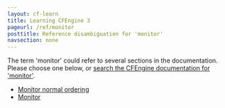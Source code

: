 ```yaml
---
layout: cf-learn
title: Learning CFEngine 3
pageurl: /ref/monitor
posttitle: Reference disambiguation for 'monitor'
navsection: none
---
```


The term 'monitor' could refer to several sections in the documentation. Please choose one below, or
[search the CFEngine documentation for 'monitor'](http://cfengine.com/docs/3.5/search.html?q=monitor).

- [Monitor normal ordering](http://cfengine.com/docs/3.5/manuals-language-concepts-normal-ordering.html#monitor-normal-ordering)
- [Monitor](http://cfengine.com/docs/3.5/reference-standard-library.html#monitor)
